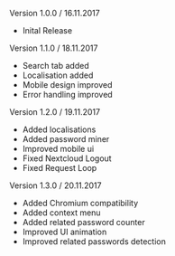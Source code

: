 Version 1.0.0 / 16.11.2017
- Inital Release

Version 1.1.0 / 18.11.2017
- Search tab added
- Localisation added
- Mobile design improved
- Error handling improved

Version 1.2.0 / 19.11.2017
- Added localisations
- Added password miner
- Improved mobile ui
- Fixed Nextcloud Logout
- Fixed Request Loop

Version 1.3.0 / 20.11.2017
- Added Chromium compatibility
- Added context menu
- Added related password counter
- Improved UI animation
- Improved related passwords detection
